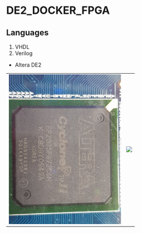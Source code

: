 # DE2_DOCKER_FPGA


## Languages
1. VHDL
2. Verilog

- Altera DE2

<div style="text-align: center"><table><tr>
<td style="text-align: center">
 
<img src="https://github.com/JAICHANGPARK/DE2_DOCKER_FPGA/blob/master/img/20180918/20180918_215910.jpg" width="300">
 
</td>
<td style="text-align: center">
<img src="https://github.com/JAICHANGPARK/DE2_DOCKER_VHDL_FPGA/blob/master/img/20180918/20180918_224113.jpg" width="300">
</td>

</tr></table></div>
